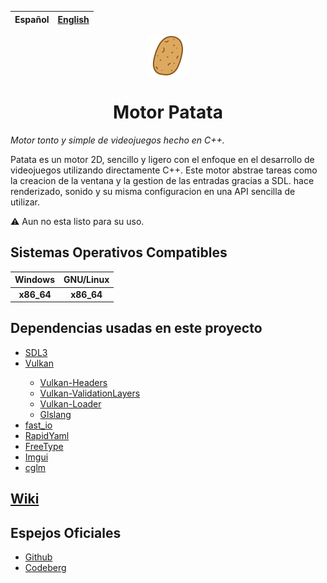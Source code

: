 | Español | [English](README_en.md) |
| :--: | :--: |

<p align = "center"><img draggable = false src = "data/assets/icon/patata_icon.svg?ref_type=heads&inline=false" width=64></p>

<h1 align = "center">Motor Patata</h1>

_Motor tonto y simple de videojuegos hecho en C++._

<p>Patata es un motor 2D, sencillo y ligero con el enfoque en el desarrollo de videojuegos utilizando directamente C++. Este motor abstrae tareas como la creacion de la ventana y la gestion de las entradas gracias a SDL. hace renderizado, sonido y su misma configuracion en una API sencilla de utilizar.</p>

⚠️ Aun no esta listo para su uso.

## Sistemas Operativos Compatibles

| Windows | GNU/Linux |
| :-----: | :-----: |
|<b>x86_64</b> | <b>x86_64</b> |

## Dependencias usadas en este proyecto
<ul>
	<li><a href = "http://www.libsdl.org/">SDL3</a></li>
	<li><a href = "https://www.vulkan.org/">Vulkan</a></li>
	<ul>
		<li><a href = "https://github.com/KhronosGroup/Vulkan-Headers.git">Vulkan-Headers</a></li>
		<li><a href = "https://github.com/KhronosGroup/Vulkan-ValidationLayers.git">Vulkan-ValidationLayers</a></li>
		<li><a href = "https://github.com/KhronosGroup/Vulkan-Loader.git">Vulkan-Loader</a></li>
		<li><a href = "https://github.com/KhronosGroup/glslang.git">Glslang</a></li>
	</ul>
	<li><a href = "https://github.com/cppfastio/fast_io.git">fast_io</a></li>
	<li><a href = "https://github.com/biojppm/rapidyaml.git">RapidYaml</a></li>
	<li><a href = "https://gitlab.freedesktop.org/freetype/freetype.git">FreeType</a></li>
  <li><a href = "https://github.com/ocornut/imgui.git">Imgui</a></li>
  <li><a href = "https://github.com/recp/cglm.git">cglm</a></li>
</ul>

## [Wiki](https://448envio.gitbook.io/motor-patata-wiki/)

## Espejos Oficiales
- [Github](https://github.com/Sendan4/Patata-Engine.git)
- [Codeberg](https://codeberg.org/Sendan/patata-engine.git)
